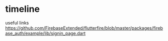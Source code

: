 # timeline


useful links 
https://github.com/FirebaseExtended/flutterfire/blob/master/packages/firebase_auth/example/lib/signin_page.dart
